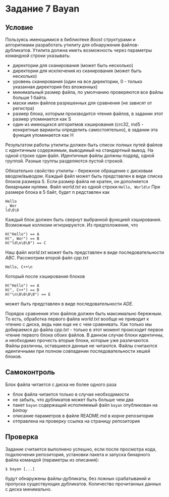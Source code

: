 # Задание 7 Bayan

## Условие

Пользуясь имеющимися в библиотеке _Boost_ структурами и алгоритмами разработать утилиту для обнаружения файлов-дубликатов. Утилита должна иметь возможность через параметры командной строки указывать:

- директории для сканирования (может быть несколько)
- директории для исключения из сканирования (может быть несколько)
- уровень сканирования (один на все директории, 0 - только указанная директория без вложенных)
- минимальный размер файла, по умолчанию проверяются все файлы больше 1 байта.
- маски имен файлов разрешенных для сравнения (не зависят от регистра)
- размер блока, которым производится чтения файлов, в задании этот размер упоминается как S
- один  из  имеющихся  алгоритмов  хэширования  (crc32,  md5  - конкретные  варианты  определить  самостоятельно),  в  задании эта функция упоминается как H
  
Результатом работы утилиты должен быть список полных путей файлов с идентичным содержимым, выводимый на стандартный вывод. На одной строке один файл.  Идентичные файлы должны подряд, одной группой. Разные группы разделяются пустой строкой. 

Обязательно свойство утилиты - бережное обращение с дисковым вводом/выводом. Каждый файл может быть представлен в виде списка блоков размера S. Если размер файла не кратен, он дополняется бинарными нулями. Файл _world.txt_ из одной строки `Hello, World\n` При размере блока в 5 байт, будет п редставлен как 

    Hello
    , Wor  
    ld\0\0
Каждый блок должен быть свернут выбранной функцией хэширования. Возможные коллизии игнорируются. Из предположения, что

    H("Hello") == A
    H(", Wor") == B
    H("ld\n\0\0") == C 

Наш файл _world.txt_ может быть представлен в виде последовательности _ABC_. Рассмотрим второй файл _cpp.txt_

`Hello, C++\n`

Который после хэширования блоков

    H("Hello") == A
    H(", C++") == D
    H("\n\0\0\0\0") == E

может быть представлен в виде последовательности _ADE_. 

Порядок сравнения этих файлов должен быть максимально бережным. То есть, обработка первого файла _world.txt_ вообще не приводит к чтению с диска, ведь нам еще не с чем сравнивать. Как только мы добираемся до файла _cpp.txt_ - только в этот момент происходит первое чтение первого блока обоих файлов. В данном случае блоки идентичны, и необходимо прочесть вторые блоки, которые уже различаются.  Файлы различны, оставшиеся данные не читаются. Файлы считаются идентичными при полном совпадении последовательности хешей блоков.

## Самоконтроль

Блок файла читается с диска не более одного раза

- блок файла читается только в случае необходимости
- не забыть, что дубликатов может быть больше чем два
- пакет `bayan` содержащий исполняемый файл `bayan` опубликован на _bintray_
- описание параметров в файле README.md в корне репозитория
- отправлена на проверку ссылка на страницу репозитория


## Проверка

Задание  считается  выполнено  успешно,  если  после  просмотра  кода, подключения репозитория, установки пакета и запуска бинарного файла командой (параметры из описания):

`$ bayan [...]`

будут  обнаружены  файлы-дубликаты,  без  ложных  срабатываний  и пропуска существующих дубликатов. Количество прочитанных данных с диска минимально.